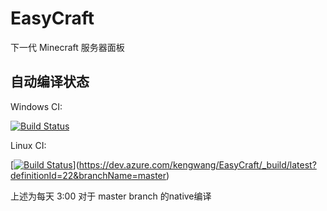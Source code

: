 # EasyCraft

下一代 Minecraft 服务器面板

## 自动编译状态

Windows CI:

[![Build Status](https://dev.azure.com/kengwang/EasyCraft/_apis/build/status/EasyCraft-ASP.NET%20Core-Windows%20CI?branchName=master)](https://dev.azure.com/kengwang/EasyCraft/_build/latest?definitionId=21&branchName=master)

Linux CI:

[[![Build Status](https://dev.azure.com/kengwang/EasyCraft/_apis/build/status/EasyCraft-ASP.NET%20Core-%20Linux%20CI?branchName=master)](https://dev.azure.com/kengwang/EasyCraft/_build/latest?definitionId=22&branchName=master)](https://dev.azure.com/kengwang/EasyCraft/_build/latest?definitionId=22&branchName=master)

上述为每天 3:00 对于 master branch 的native编译

